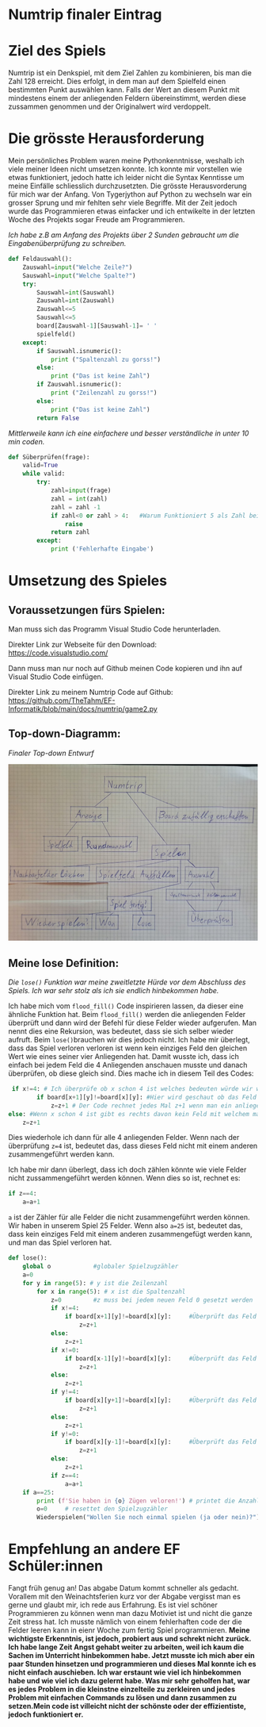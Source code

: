 # Numtrip finaler Eintrag


# Ziel des Spiels

Numtrip ist ein Denkspiel, mit dem Ziel Zahlen zu kombinieren, bis man die Zahl 128 erreicht. Dies erfolgt, in dem man auf dem Spielfeld einen bestimmten Punkt auswählen kann. Falls der Wert an diesem Punkt mit mindestens einem der anliegenden Feldern übereinstimmt, werden diese zussammen genommen und der Originalwert wird verdoppelt.

# Die grösste Herausforderung

Mein persönliches Problem waren meine Pythonkenntnisse, weshalb ich viele meiner Ideen nicht umsetzen konnte. Ich konnte mir vorstellen wie etwas funktioniert, jedoch hatte ich leider nicht die Syntax Kenntisse um meine Einfälle schliesslich durchzusetzten. Die grösste Herausvorderung für mich war der Anfang. Von Tygerjython auf Python zu wechseln war ein grosser Sprung und mir fehlten sehr viele Begriffe. Mit der Zeit jedoch wurde das Programmieren etwas einfacker und ich entwikelte in der letzten Woche des Projekts sogar Freude am Programmieren.

*Ich habe z.B am Anfang des Projekts über 2 Sunden gebraucht um die Eingabenüberprüfung zu schreiben.*
```py
def Feldauswahl():
    Zauswahl=input("Welche Zeile?")
    Sauswahl=input("Welche Spalte?")
    try:
        Sauswahl=int(Sauswahl)
        Zauswahl=int(Zauswahl)
        Zauswahl<=5
        Sauswahl<=5
        board[Zauswahl-1][Sauswahl-1]= ' '
        spielfeld()
    except:
        if Sauswahl.isnumeric():
            print ("Spaltenzahl zu gorss!")
        else:
            print ("Das ist keine Zahl")
        if Zauswahl.isnumeric():
            print ("Zeilenzahl zu gorss!")
        else:
            print ("Das ist keine Zahl")
        return False
```
*Mittlerweile kann ich eine einfachere und besser verständliche in unter 10 min coden.*
```py
def Süberprüfen(frage):
    valid=True
    while valid:
        try:
            zahl=input(frage)
            zahl = int(zahl)
            zahl = zahl -1
            if zahl<0 or zahl > 4:   #Warum Funktioniert 5 als Zahl bei <5?
                raise
            return zahl
        except:
            print ('Fehlerhafte Eingabe')
```
# Umsetzung des Spieles
## Voraussetzungen fürs Spielen:

Man muss sich das Programm Visual Studio Code herunterladen.

Direkter Link zur Webseite für den Download: https://code.visualstudio.com/

Dann muss man nur noch auf Github meinen Code kopieren und ihn auf Visual Studio Code einfügen.

Direkter Link zu meinem Numtrip Code auf Github:
https://github.com/TheTahm/EF-Informatik/blob/main/docs/numtrip/game2.py

## Top-down-Diagramm:

*Finaler Top-down Entwurf*

![](Blog_images\Top-down2.jpeg)


## Meine lose Definition:

*Die `lose()` Funktion war meine zweitletzte Hürde vor dem Abschluss des Spiels. Ich war sehr stolz als ich sie endlich hinbekommen habe.*

Ich habe mich vom `flood_fill()` Code inspirieren lassen, da dieser eine ähnliche Funktion hat. Beim `flood_fill()` werden die anliegenden Felder überprüft und dann wird der Befehl für diese Felder wieder aufgerufen. Man nennt dies eine Rekursion, was bedeutet, dass sie sich selber wieder aufruft. Beim `lose()`brauchen wir dies jedoch nicht. Ich habe mir überlegt, dass das Spiel verloren verloren ist wenn kein einziges Feld den gleichen Wert wie eines seiner vier Anliegenden hat. Damit wusste ich, dass ich einfach bei jedem Feld die 4 Anliegenden anschauen musste und danach überprüfen, ob diese gleich sind. Dies mache ich in diesem Teil des Codes:
```py
 if x!=4: # Ich überprüfe ob x schon 4 ist welches bedeuten würde wir wären schon in der Spalte ganz rechts, welches verursachen würde das der Code abstürzen oder nicht richtig funktionieren würde, falls wir versuchen eine Splate weiter rechts anzuschauen welche es nicht gibt.
        if board[x+1][y]!=board[x][y]: #Hier wird geschaut ob das Feld Rechts von Meinem überprüften den gleichen Wert hat. 
            z=z+1 # Der Code rechnet jedes Mal z+1 wenn man ein anliegendes Feld hat welcher nicht den gleichen Wert hat.
else: #Wenn x schon 4 ist gibt es rechts davon kein Feld mit welchem man es multiplizieren kann und kann deswegen z+1 rechen.
    z=z+1
```
Dies wiederhole ich dann für alle 4 anliegenden Felder. Wenn nach der überprüfung `z=4` ist, bedeutet das, dass dieses Feld nicht mit einem anderen zusammengeführt werden kann.

Ich habe mir dann überlegt, dass ich doch zählen könnte wie viele Felder nicht zussammengeführt werden können.
Wenn dies so ist, rechnet es:
```py
if z==4:
    a=a+1
```
`a` ist der Zähler für alle Felder die nicht zusammengeführt werden können. Wir haben in unserem Spiel 25 Felder. Wenn also `a=25` ist, bedeutet das, dass kein einziges Feld mit einem anderen zusammengefügt werden kann, und man das Spiel verloren hat.

```py
def lose():
    global o            #globaler Spielzugzähler
    a=0
    for y in range(5): # y ist die Zeilenzahl
        for x in range(5): # x ist die Spaltenzahl
            z=0         #z muss bei jedem neuen Feld 0 gesetzt werden
            if x!=4:
                if board[x+1][y]!=board[x][y]:     #Überprüft das Feld rechts davon
                    z=z+1
            else:
                z=z+1
            if x!=0:
                if board[x-1][y]!=board[x][y]:     #Überprüft das Feld links davon
                    z=z+1
            else:
                z=z+1
            if y!=4:
                if board[x][y+1]!=board[x][y]:     #Überprüft das Feld darunter
                    z=z+1
            else:
                z=z+1
            if y!=0:
                if board[x][y-1]!=board[x][y]:     #Überprüft das Feld darüber
                    z=z+1
            else:
                z=z+1
            if z==4:
                a=a+1
    if a==25:
        print (f'Sie haben in {o} Zügen veloren!') # printet die Anzahl Spielzüge aus
        o=0     # resettet den Spielzugzähler
        Wiederspielen("Wollen Sie noch einmal spielen (ja oder nein)?") #Nachdem man verloren hat kann man eine neue Runde anfangen oder aufhören
```



# Empfehlung an andere EF Schüler:innen
Fangt früh genug an! Das abgabe Datum kommt schneller als gedacht. Vorallem mit den Weinachtsferien kurz vor der Abgabe vergisst man es gerne und glaubt mir, ich rede aus Erfahrung. Es ist viel schöner Programmieren zu können wenn man dazu Motiviet ist und nicht die ganze Zeit stress hat. Ich musste nämlich von einem fehlerhaften code der die Felder leeren kann in eienr Woche zum fertig Spiel programmieren. **Meine wichtigste Erkenntnis, ist jedoch, probiert aus und schrekt nicht zurück. Ich habe lange Zeit Angst gehabt weiter zu arbeiten, weil ich kaum die Sachen im Unterricht hinbekommen habe. Jetzt musste ich mich aber ein paar Stunden hinsetzen und programmieren und dieses Mal konnte ich es nicht einfach auschieben. Ich war erstaunt wie viel ich hinbekommen habe und wie viel ich dazu gelernt habe. Was mir sehr geholfen hat, war es jedes Problem in die kleinstne einzelteile zu zerkleiren und jedes Problem mit einfachen Commands zu lösen und dann zusammen zu setzen.Mein code ist villeicht nicht der schönste oder der effizientiste, jedoch funktioniert er.**